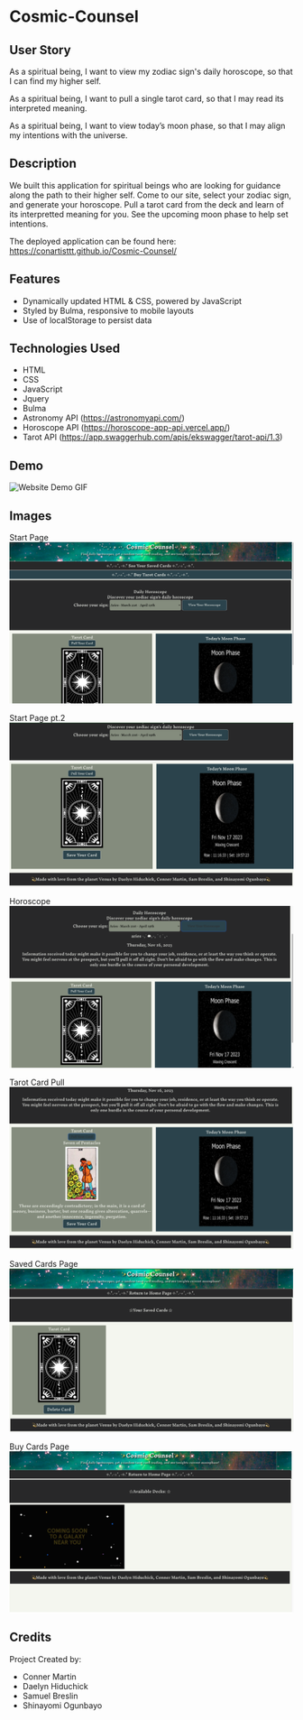# Cosmic-Counsel

## User Story
As a spiritual being, 
I want to view my zodiac sign's daily horoscope, 
so that I can find my higher self.

As a spiritual being,
I want to pull a single tarot card,
so that I may read its interpreted meaning.

As a spiritual being,
I want to view today’s moon phase,
so that I may align my intentions with the universe.


## Description

We built this application for spiritual beings who are looking for guidance along the path to their higher self. Come to our site, select your zodiac sign, and generate your horoscope. Pull a tarot card from the deck and learn of its interpretted meaning for you. See the upcoming moon phase to help set intentions.

The deployed application can be found here: https://conartisttt.github.io/Cosmic-Counsel/

## Features

* Dynamically updated HTML & CSS, powered by JavaScript
* Styled by Bulma, responsive to mobile layouts
* Use of localStorage to persist data

## Technologies Used

* HTML
* CSS
* JavaScript
* Jquery
* Bulma
* Astronomy API (https://astronomyapi.com/)
* Horoscope API (https://horoscope-app-api.vercel.app/)
* Tarot API (https://app.swaggerhub.com/apis/ekswagger/tarot-api/1.3)

## Demo
![Website Demo GIF](./assets/images/CC%20gif.gif)

## Images

Start Page
![Start Page](./assets/images/Start%20Page%20CC.png)

Start Page pt.2
![Start Page pt2](./assets/images/Scroll%20Down%20Start%20Page%20CC.png)

Horoscope
![Horoscope](./assets/images/Horoscope%20CC.png)

Tarot Card Pull
![Tarot Pull](./assets/images/Tarot%20Card%20Pull%20CC.png)

Saved Cards Page
![Saved Cards](./assets/images/Saved%20Cards%20CC.png)

Buy Cards Page
![Buy Cards](./assets/images/Buy%20Cards%20CC.png)

## Credits

Project Created by:

* Conner Martin
* Daelyn Hiduchick
* Samuel Breslin
* Shinayomi Ogunbayo
